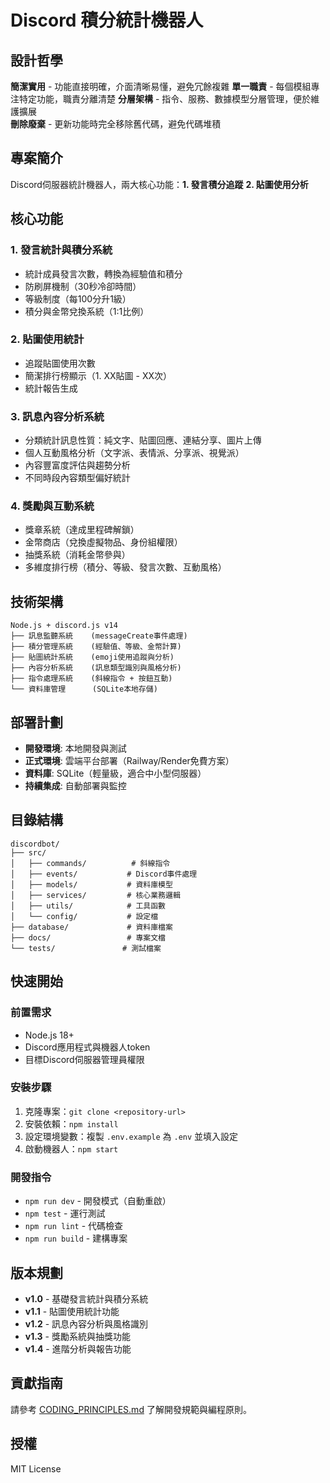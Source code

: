 # Discord 積分統計機器人

## 設計哲學

**簡潔實用** - 功能直接明確，介面清晰易懂，避免冗餘複雜
**單一職責** - 每個模組專注特定功能，職責分離清楚
**分層架構** - 指令、服務、數據模型分層管理，便於維護擴展  
**刪除廢棄** - 更新功能時完全移除舊代碼，避免代碼堆積

## 專案簡介

Discord伺服器統計機器人，兩大核心功能：**1. 發言積分追蹤** **2. 貼圖使用分析**

## 核心功能

### 1. 發言統計與積分系統
- 統計成員發言次數，轉換為經驗值和積分
- 防刷屏機制（30秒冷卻時間）
- 等級制度（每100分升1級）
- 積分與金幣兌換系統（1:1比例）

### 2. 貼圖使用統計
- 追蹤貼圖使用次數
- 簡潔排行榜顯示（1. XX貼圖 - XX次）
- 統計報告生成

### 3. 訊息內容分析系統
- 分類統計訊息性質：純文字、貼圖回應、連結分享、圖片上傳
- 個人互動風格分析（文字派、表情派、分享派、視覺派）
- 內容豐富度評估與趨勢分析
- 不同時段內容類型偏好統計

### 4. 獎勵與互動系統
- 獎章系統（達成里程碑解鎖）
- 金幣商店（兌換虛擬物品、身份組權限）
- 抽獎系統（消耗金幣參與）
- 多維度排行榜（積分、等級、發言次數、互動風格）

## 技術架構

```
Node.js + discord.js v14
├── 訊息監聽系統    (messageCreate事件處理)
├── 積分管理系統    (經驗值、等級、金幣計算)
├── 貼圖統計系統    (emoji使用追蹤與分析)
├── 內容分析系統    (訊息類型識別與風格分析)
├── 指令處理系統    (斜線指令 + 按鈕互動)
└── 資料庫管理      (SQLite本地存儲)
```

## 部署計劃

- **開發環境**: 本地開發與測試
- **正式環境**: 雲端平台部署（Railway/Render免費方案）
- **資料庫**: SQLite（輕量級，適合中小型伺服器）
- **持續集成**: 自動部署與監控

## 目錄結構

```
discordbot/
├── src/
│   ├── commands/          # 斜線指令
│   ├── events/           # Discord事件處理
│   ├── models/           # 資料庫模型
│   ├── services/         # 核心業務邏輯
│   ├── utils/            # 工具函數
│   └── config/           # 設定檔
├── database/             # 資料庫檔案
├── docs/                 # 專案文檔
└── tests/               # 測試檔案
```

## 快速開始

### 前置需求
- Node.js 18+
- Discord應用程式與機器人token
- 目標Discord伺服器管理員權限

### 安裝步驟
1. 克隆專案：`git clone <repository-url>`
2. 安裝依賴：`npm install`
3. 設定環境變數：複製 `.env.example` 為 `.env` 並填入設定
4. 啟動機器人：`npm start`

### 開發指令
- `npm run dev` - 開發模式（自動重啟）
- `npm test` - 運行測試
- `npm run lint` - 代碼檢查
- `npm run build` - 建構專案

## 版本規劃

- **v1.0** - 基礎發言統計與積分系統
- **v1.1** - 貼圖使用統計功能
- **v1.2** - 訊息內容分析與風格識別
- **v1.3** - 獎勵系統與抽獎功能
- **v1.4** - 進階分析與報告功能

## 貢獻指南

請參考 [CODING_PRINCIPLES.md](./CODING_PRINCIPLES.md) 了解開發規範與編程原則。

## 授權

MIT License
